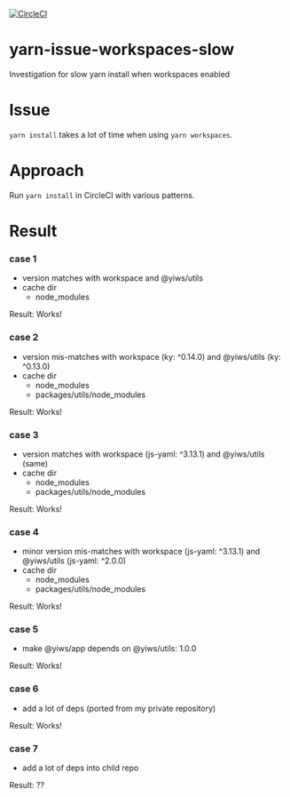 [![CircleCI](https://circleci.com/gh/acro5piano/yarn-issue-workspaces-slow.svg?style=svg)](https://circleci.com/gh/acro5piano/yarn-issue-workspaces-slow)

# yarn-issue-workspaces-slow

Investigation for slow yarn install when workspaces enabled

# Issue

`yarn install` takes a lot of time when using `yarn workspaces`.

# Approach

Run `yarn install` in CircleCI with various patterns.

# Result

### case 1

- version matches with workspace and @yiws/utils
- cache dir
  - node_modules

Result: Works!

### case 2

- version mis-matches with workspace (ky: ^0.14.0) and @yiws/utils (ky: ^0.13.0)
- cache dir
  - node_modules
  - packages/utils/node_modules

Result: Works!

### case 3

- version matches with workspace (js-yaml: ^3.13.1) and @yiws/utils (same)
- cache dir
  - node_modules
  - packages/utils/node_modules

Result: Works!

### case 4

- minor version mis-matches with workspace (js-yaml: ^3.13.1) and @yiws/utils (js-yaml: ^2.0.0)
- cache dir
  - node_modules
  - packages/utils/node_modules

Result: Works!

### case 5

- make @yiws/app depends on @yiws/utils: 1.0.0

Result: Works!

### case 6

- add a lot of deps (ported from my private repository)

Result: Works!

### case 7

- add a lot of deps into child repo

Result: ??
